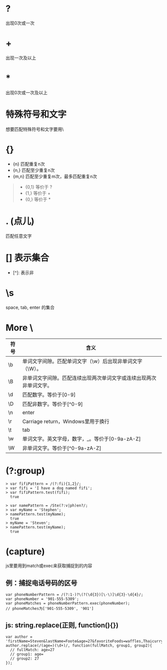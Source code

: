 # ?
出现0次或一次
# +
出现一次及以上  
# *
出现0次或一次及以上
# 特殊符号和文字
想要匹配特殊符号和文字要用\
# {}
* {n}   匹配重复n次
* {n,}  匹配至少重复n次
* {m,n} 匹配至少重复m次，最多匹配重复n次
> * {0,1} 等价于 ? 
> * {1,}  等价于 +
> * {0,}  等价于 *
# . (点儿)
匹配任意文字
# [] 表示集合
* \[^]: 表示非
# \\s
space, tab, enter 的集合
# More \\
符号 | 含义
----------- | -----------
\\b | 单词文字间隙。匹配单词文字（\w）后出现非单词文字（\W）。
\\B | 非单词文字间隙。匹配连续出现两次单词文字或连续出现两次非单词文字。
\\d | 匹配数字。等价于\[0-9]
\\D | 匹配非数字。等价于\[^0-9]
\\n | enter
\\r | Carriage return，Windows里用于换行
\\t | tab
\\w | 单词文字。英文字母，数字，_。等价于\[0-9a-zA-Z]
\\W | 非单词文字。等价于\[^0-9a-zA-Z]
# (?:group)
```
> var fifiPattern = /(?:fi){1,2}/;
> var fifi = 'I have a dog named fifi';
> var fifiPattern.test(fifi);
  true
```

```
> var namePattern = /Ste(?:v|ph)en?/;
> var myName = 'Stephen';
> namePattern.test(myName);
  true
> myName = 'Steven';
> namePattern.test(myName);
  true
```
# (capture)
js里要用到match或exec来获取捕捉到的内容

## 例：捕捉电话号码的区号
```
var phoneNumberPattern = /(?:1-)?\(?(\d{3})[\-\)]\d{3}-\d{4}/;
var phoneNumber = '901-555-5309';
var phoneMatches = phoneNumberPattern.exec(phoneNumber);
// phoneMatches为['901-555-5309', '901']
```

## js: string.replace(正则, function(){})
```
var author = 'firstName=Steven&lastName=Foote&age=27&favoriteFoods=waffles,Thaicurry';
author.replace(/(age=)(\d+)/, function(fullMatch, group1, group2){
  // fullMatch: age=27
  // group1: age=
  // group2: 27
});
```

